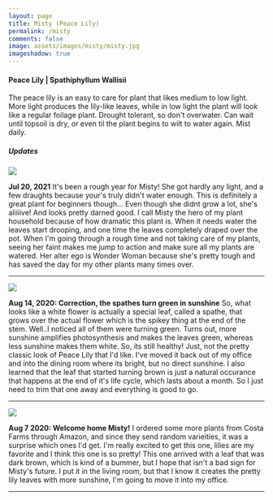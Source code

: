 ```yaml
---
layout: page
title: Misty (Peace Lily)
permalink: /misty
comments: false
image: assets/images/misty/misty.jpg
imageshadow: true
---
```


#### Peace Lily | Spathiphyllum Wallisii

The peace lily is an easy to care for plant that likes medium to low light. More light produces the lily-like leaves, while in low light the plant will look like a regular foilage plant. Drought tolerant, so don't overwater. Can wait until topsoil is dry, or even til the plant begins to wilt to water again. Mist daily.

##### Updates

<img class="figure-img" src="{{site.baseurl}}/assets/images/misty/misty-jul20-21.jpg">

**Jul 20, 2021** It's been a rough year for Misty! She got hardly any light, and a few draughts because your's truly didn't water enough.  This is definitely a great plant for beginners though... Even though she didnt grow a lot, she's aliiiive! And looks pretty darned good. I call Misty the hero of my plant household because of how dramatic this plant is. When it needs water the leaves start drooping, and one time the leaves completely draped over the pot.  When I'm going through a rough time and not taking care of my plants, seeing her faint makes me jump to action and make sure all my plants are watered.  Her alter ego is Wonder Woman because she's pretty tough and has saved the day for my other plants many times over.

<hr/>

<img class="figure-img" src="{{site.baseurl}}/assets/images/misty/misty-aug14.jpg">

**Aug 14, 2020: Correction, the spathes turn green in sunshine** So, what looks like a white flower is actually a special leaf, called a spathe, that grows over the actual flower which is the spikey thing at the end of the stem. Well..I noticed all of them were turning green. Turns out, more sunshine amplifies photosynthesis and makes the leaves green, whereas less sunshine makes them white. So, its still healthy! Just, not the pretty classic look of Peace Lily that I'd like. I've moved it back out of my office and into the dining room where its bright, but no direct sunshine. I also learned that the leaf that started turning brown is just a natural occurance that happens at the end of it's life cycle, which lasts about a month. So I just need to trim that one away and everything is good to go.

<hr/>

<img class="figure-img" src="{{site.baseurl}}/assets/images/misty/misty-aug7.jpg">

**Aug 7 2020: Welcome home Misty!** I ordered some more plants from Costa Farms through Amazon, and since they send random varieities, it was a surprise which ones I'd get. I'm really excited to get this one, lilies are my favorite and I think this one is so pretty! This one arrived with a leaf that was dark brown, which is kind of a bummer, but I hope that isn't a bad sign for Misty's future. I put it in the living room, but that I know it creates the pretty lily leaves with more sunshine, I'm going to move it into my office.

<hr/>

